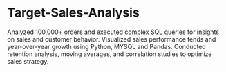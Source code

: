 # Target-Sales-Analysis
 Analyzed 100,000+ orders and executed complex SQL queries for insights on sales and customer behavior. 
 Visualized sales performance tends and year-over-year growth using Python, MYSQL and Pandas.
 Conducted retention analysis, moving averages, and correlation studies to optimize sales strategy.
